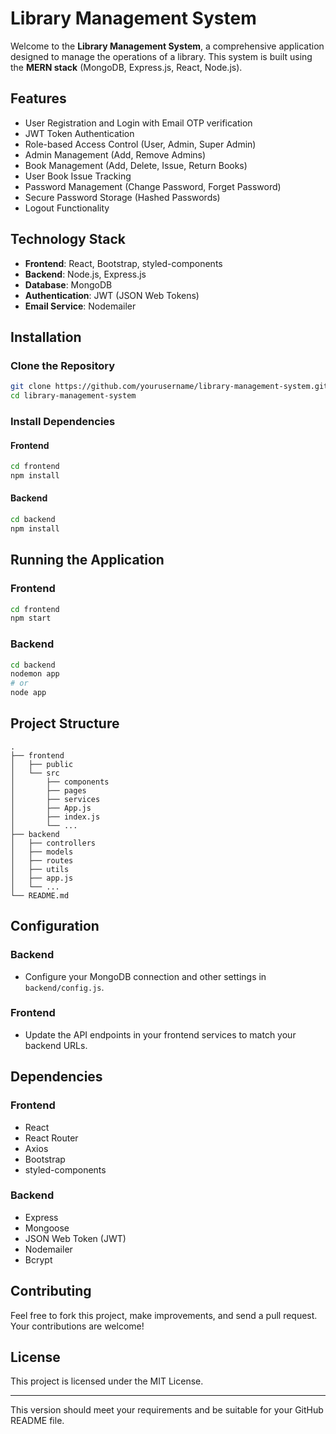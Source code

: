 

# Library Management System

Welcome to the **Library Management System**, a comprehensive application designed to manage the operations of a library. This system is built using the **MERN stack** (MongoDB, Express.js, React, Node.js).

## Features

- User Registration and Login with Email OTP verification
- JWT Token Authentication
- Role-based Access Control (User, Admin, Super Admin)
- Admin Management (Add, Remove Admins)
- Book Management (Add, Delete, Issue, Return Books)
- User Book Issue Tracking
- Password Management (Change Password, Forget Password)
- Secure Password Storage (Hashed Passwords)
- Logout Functionality

## Technology Stack

- **Frontend**: React, Bootstrap, styled-components
- **Backend**: Node.js, Express.js
- **Database**: MongoDB
- **Authentication**: JWT (JSON Web Tokens)
- **Email Service**: Nodemailer

## Installation

### Clone the Repository

```bash
git clone https://github.com/yourusername/library-management-system.git
cd library-management-system
```

### Install Dependencies

#### Frontend

```bash
cd frontend
npm install
```

#### Backend

```bash
cd backend
npm install
```

## Running the Application

### Frontend

```bash
cd frontend
npm start
```

### Backend

```bash
cd backend
nodemon app
# or
node app
```

## Project Structure

```
.
├── frontend
│   ├── public
│   └── src
│       ├── components
│       ├── pages
│       ├── services
│       ├── App.js
│       ├── index.js
│       └── ...
├── backend
│   ├── controllers
│   ├── models
│   ├── routes
│   ├── utils
│   ├── app.js
│   └── ...
└── README.md
```

## Configuration

### Backend

- Configure your MongoDB connection and other settings in `backend/config.js`.

### Frontend

- Update the API endpoints in your frontend services to match your backend URLs.

## Dependencies

### Frontend

- React
- React Router
- Axios
- Bootstrap
- styled-components

### Backend

- Express
- Mongoose
- JSON Web Token (JWT)
- Nodemailer
- Bcrypt

## Contributing

Feel free to fork this project, make improvements, and send a pull request. Your contributions are welcome!

## License

This project is licensed under the MIT License.

---

This version should meet your requirements and be suitable for your GitHub README file.
